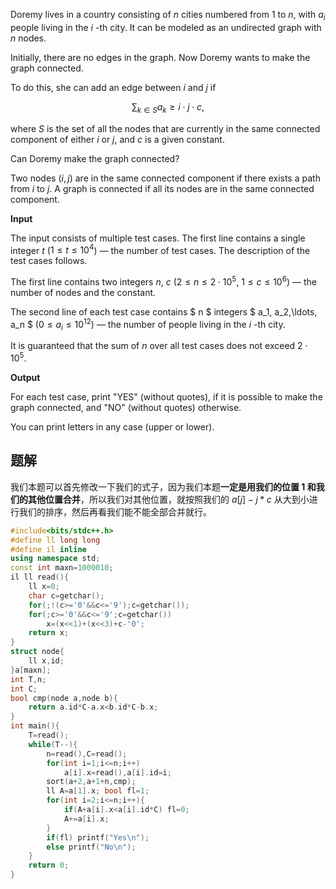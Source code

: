 Doremy lives in a country consisting of $n$ cities numbered from $1$ to $n$, with $a_i$ people living in the $i$ \-th city. It can be modeled as an undirected graph with $n$ nodes.

Initially, there are no edges in the graph. Now Doremy wants to make the graph connected.

To do this, she can add an edge between $i$ and $j$ if

$$
\sum_{k \in S} a_k \ge i\cdot j \cdot c,
$$

where $S$ is the set of all the nodes that are currently in the same connected component of either $i$ or $j$, and $c$ is a given constant.

Can Doremy make the graph connected?

Two nodes $(i, j)$ are in the same connected component if there exists a path from $i$ to $j$. A graph is connected if all its nodes are in the same connected component.

**Input**

The input consists of multiple test cases. The first line contains a single integer $t$ ($1\le t\le 10^4$) — the number of test cases. The description of the test cases follows.

The first line contains two integers $n$, $c$ ($2\le n\le 2\cdot 10^5$, $1 \le c \le 10^6$) — the number of nodes and the constant.

The second line of each test case contains $ n $  integers $ a_1, a_2,\ldots, a_n $  ($0 \le a_i \le 10^{12}$) — the number of people living in the $i$ \-th city.

It is guaranteed that the sum of $n$ over all test cases does not exceed $2\cdot 10^5$.

**Output**

For each test case, print "YES" (without quotes), if it is possible to make the graph connected, and "NO" (without quotes) otherwise.

You can print letters in any case (upper or lower).

## 题解
我们本题可以首先修改一下我们的式子，因为我们本题**一定是用我们的位置 1 和我们的其他位置合并**，所以我们对其他位置，就按照我们的 $a[j]-j*c$ 从大到小进行我们的排序，然后再看我们能不能全部合并就行。 

```cpp
#include<bits/stdc++.h>
#define ll long long
#define il inline
using namespace std;
const int maxn=1000010;
il ll read(){
	ll x=0;
	char c=getchar();
	for(;!(c>='0'&&c<='9');c=getchar());
	for(;c>='0'&&c<='9';c=getchar())
		x=(x<<1)+(x<<3)+c-'0';
	return x;
}
struct node{
	ll x,id;
}a[maxn];
int T,n;
int C;
bool cmp(node a,node b){
	return a.id*C-a.x<b.id*C-b.x;
}
int main(){
	T=read();
	while(T--){
		n=read(),C=read();
		for(int i=1;i<=n;i++)
			a[i].x=read(),a[i].id=i;
		sort(a+2,a+1+n,cmp);
		ll A=a[1].x; bool fl=1;
		for(int i=2;i<=n;i++){
			if(A+a[i].x<a[i].id*C) fl=0;
			A+=a[i].x;
		}
		if(fl) printf("Yes\n");
		else printf("No\n");
	}
	return 0;
}
```